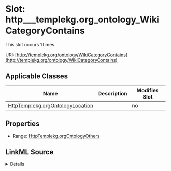 

# Slot: http___templekg.org_ontology_WikiCategoryContains




This slot occurs 1 times.


URI: [http://templekg.org/ontology/WikiCategoryContains](http://templekg.org/ontology/WikiCategoryContains)



<!-- no inheritance hierarchy -->





## Applicable Classes

| Name | Description | Modifies Slot |
| --- | --- | --- |
| [HttpTemplekg.orgOntologyLocation](../classes/HttpTemplekg.orgOntologyLocation.md) |  |  no  |







## Properties

* Range: [HttpTemplekg.orgOntologyOthers](../classes/HttpTemplekg.orgOntologyOthers.md)







## LinkML Source

<details>

```yaml
name: http___templekg.org_ontology_WikiCategoryContains
from_schema: okns:climatepub4-kg
rank: 1000
slot_uri: http://templekg.org/ontology/WikiCategoryContains
alias: http___templekg.org_ontology_WikiCategoryContains
domain_of:
- http___templekg.org_ontology_Location
range: http___templekg.org_ontology_Others

```
</details>